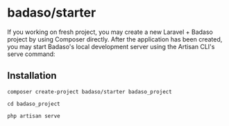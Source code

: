 # badaso/starter

If you working on fresh project, you may create a new Laravel + Badaso project by using Composer directly. After the application has been created, you may start Badaso's local development server using the Artisan CLI's serve command:

## Installation

```
composer create-project badaso/starter badaso_project

cd badaso_project

php artisan serve
```
